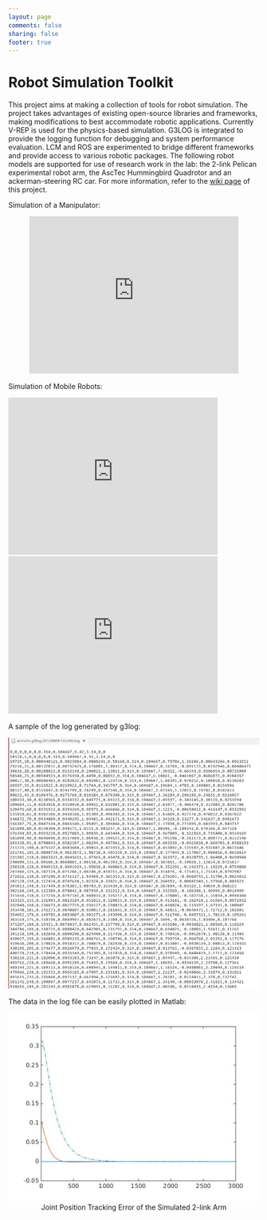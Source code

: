 ```yaml
---
layout: page
comments: false
sharing: false
footer: true
---
```


Robot Simulation Toolkit
======

This project aims at making a collection of tools for robot simulation. The project takes advantages of existing open-source libraries and frameworks, making modifications to best accommodate robotic applications. Currently V-REP is used for the physics-based simulation. G3LOG is integrated to provide the logging function for debugging and system performance evaluation. LCM and ROS are experimented to bridge different frameworks and provide access to various robotic packages. The following robot models are supported for use of research work in the lab: the 2-link Pelican experimental robot arm, the AscTec Hummingbird Quadrotor and an ackerman-steering RC car. For more information, refer to the [wiki page](http://wiki.rdu.im/_pages/Projects/Mobile-Robot-Toolkit/Mobile-Robot-Toolkit.html) of this project.

Simulation of a Manipulator:

<center><iframe width="420" height="315" src="https://www.youtube.com/embed/5SFYq3xsdWQ" frameborder="0" allowfullscreen></iframe></center>

Simulation of Mobile Robots:

<iframe width="420" height="315" src="https://www.youtube.com/embed/SgU7AYvEh-8?list=PLCTIfKO4vA6axJpi3eWmM4-nV6Wxn19DI" frameborder="0" allowfullscreen></iframe>

<iframe width="420" height="315" src="https://www.youtube.com/embed/6F8mvkfJmwY" frameborder="0" allowfullscreen></iframe>

A sample of the log generated by g3log:

<center><img src="/img/projects/sim_log.png" width="600"/></center>

The data in the log file can be easily plotted in Matlab:

<center><img src="/img/projects/arm_log.jpg" width="600"/></center>
<center>Joint Position Tracking Error of the Simulated 2-link Arm</center>
